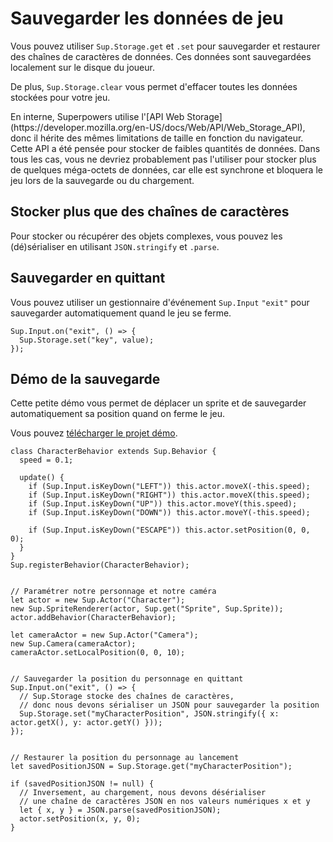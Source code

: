 # Sauvegarder les données de jeu

Vous pouvez utiliser `Sup.Storage.get` et `.set` pour sauvegarder et restaurer des chaînes de caractères de données.
Ces données sont sauvegardées localement sur le disque du joueur.

De plus, `Sup.Storage.clear` vous permet d'effacer toutes les données stockées pour votre jeu.

<div class="note">
  En interne, Superpowers utilise l'[API Web Storage](https://developer.mozilla.org/en-US/docs/Web/API/Web_Storage_API), donc il hérite des mêmes limitations de taille en fonction du navigateur. Cette API a été pensée pour stocker de faibles quantités de données. Dans tous les cas, vous ne devriez probablement pas l'utiliser pour stocker plus de quelques méga-octets de données, car elle est synchrone et bloquera le jeu lors de la sauvegarde ou du chargement.
</div>

## Stocker plus que des chaînes de caractères

Pour stocker ou récupérer des objets complexes, vous pouvez les (dé)sérialiser en utilisant `JSON.stringify` et `.parse`.

## Sauvegarder en quittant

Vous pouvez utiliser un gestionnaire d'événement `Sup.Input` `"exit"` pour sauvegarder automatiquement quand le jeu se ferme.

```
Sup.Input.on("exit", () => {
  Sup.Storage.set("key", value);
});
```

## Démo de la sauvegarde

Cette petite démo vous permet de déplacer un sprite et de sauvegarder automatiquement sa position quand on ferme le jeu.

Vous pouvez [télécharger le projet démo](https://bitbucket.org/sparklinlabs/superpowers-storage-demo).

```
class CharacterBehavior extends Sup.Behavior {
  speed = 0.1;

  update() {
    if (Sup.Input.isKeyDown("LEFT")) this.actor.moveX(-this.speed);
    if (Sup.Input.isKeyDown("RIGHT")) this.actor.moveX(this.speed);
    if (Sup.Input.isKeyDown("UP")) this.actor.moveY(this.speed);
    if (Sup.Input.isKeyDown("DOWN")) this.actor.moveY(-this.speed);

    if (Sup.Input.isKeyDown("ESCAPE")) this.actor.setPosition(0, 0, 0);
  }
}
Sup.registerBehavior(CharacterBehavior);


// Paramétrer notre personnage et notre caméra
let actor = new Sup.Actor("Character");
new Sup.SpriteRenderer(actor, Sup.get("Sprite", Sup.Sprite));
actor.addBehavior(CharacterBehavior);

let cameraActor = new Sup.Actor("Camera");
new Sup.Camera(cameraActor);
cameraActor.setLocalPosition(0, 0, 10);


// Sauvegarder la position du personnage en quittant
Sup.Input.on("exit", () => {
  // Sup.Storage stocke des chaînes de caractères,
  // donc nous devons sérialiser un JSON pour sauvegarder la position
  Sup.Storage.set("myCharacterPosition", JSON.stringify({ x: actor.getX(), y: actor.getY() }));
});


// Restaurer la position du personnage au lancement
let savedPositionJSON = Sup.Storage.get("myCharacterPosition");

if (savedPositionJSON != null) {
  // Inversement, au chargement, nous devons désérialiser
  // une chaîne de caractères JSON en nos valeurs numériques x et y
  let { x, y } = JSON.parse(savedPositionJSON);
  actor.setPosition(x, y, 0);
}
```
